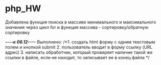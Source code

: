 # php_HW
Добавлена функция поиска в массиве минимального и максимального значения через цикл for и функция массива - сортировку/обратную сортировку

***----к 06.12----***
Выполнено:
/*1. создать html форму с одним текстовым полем и кнопкой submit
2. пользователь вводит в форму ссылку (URL адрес)
3. написать обработчик,
который проверяет наличие такой же ссылки в файле,
если не находит, то записывает ее в конец файла */